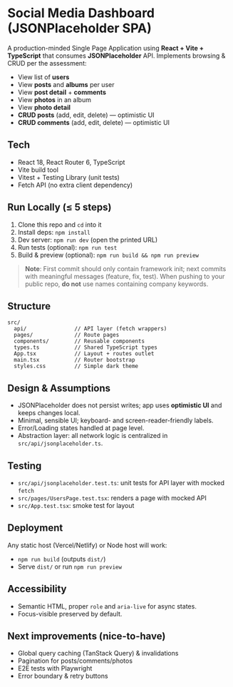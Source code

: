 
# Social Media Dashboard (JSONPlaceholder SPA)

A production-minded Single Page Application using **React + Vite + TypeScript** that consumes **JSONPlaceholder** API.
Implements browsing & CRUD per the assessment:

- View list of **users**
- View **posts** and **albums** per user
- View **post detail** + **comments**
- View **photos** in an album
- View **photo detail**
- **CRUD posts** (add, edit, delete) — optimistic UI
- **CRUD comments** (add, edit, delete) — optimistic UI

## Tech
- React 18, React Router 6, TypeScript
- Vite build tool
- Vitest + Testing Library (unit tests)
- Fetch API (no extra client dependency)

## Run Locally (≤ 5 steps)
1. Clone this repo and `cd` into it
2. Install deps: `npm install`
3. Dev server: `npm run dev` (open the printed URL)
4. Run tests (optional): `npm run test`
5. Build & preview (optional): `npm run build && npm run preview`

> **Note**: First commit should only contain framework init; next commits with meaningful messages (feature, fix, test). When pushing to your public repo, **do not** use names containing company keywords.

## Structure
```text
src/
  api/               // API layer (fetch wrappers)
  pages/             // Route pages
  components/        // Reusable components
  types.ts           // Shared TypeScript types
  App.tsx            // Layout + routes outlet
  main.tsx           // Router bootstrap
  styles.css         // Simple dark theme
```

## Design & Assumptions
- JSONPlaceholder does not persist writes; app uses **optimistic UI** and keeps changes local.
- Minimal, sensible UI; keyboard- and screen-reader-friendly labels.
- Error/Loading states handled at page level.
- Abstraction layer: all network logic is centralized in `src/api/jsonplaceholder.ts`.

## Testing
- `src/api/jsonplaceholder.test.ts`: unit tests for API layer with mocked `fetch`
- `src/pages/UsersPage.test.tsx`: renders a page with mocked API
- `src/App.test.tsx`: smoke test for layout

## Deployment
Any static host (Vercel/Netlify) or Node host will work:
- `npm run build` (outputs `dist/`)
- Serve `dist/` or run `npm run preview`

## Accessibility
- Semantic HTML, proper `role` and `aria-live` for async states.
- Focus-visible preserved by default.

## Next improvements (nice-to-have)
- Global query caching (TanStack Query) & invalidations
- Pagination for posts/comments/photos
- E2E tests with Playwright
- Error boundary & retry buttons
```
